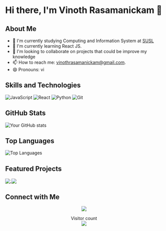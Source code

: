 # Hi there, I'm Vinoth Rasamanickam 👋

## About Me
- 🔭 I'm currently studying Computing and Information System at <a href="https://www.sab.ac.lk/">SUSL</a>
- 🌱 I'm currently learning React JS.
- 👯 I'm looking to collaborate on projects that could be improve my knowledge
- 📫 How to reach me: vinothrasamanickam@gmail.com.
- 😄 Pronouns: vi

## Skills and Technologies
![JavaScript](https://img.shields.io/badge/-JavaScript-black?style=flat-square&logo=javascript)
![React](https://img.shields.io/badge/-React-black?style=flat-square&logo=react)
![Python](https://img.shields.io/badge/-Python-black?style=flat-square&logo=Python)
![Git](https://img.shields.io/badge/-Git-black?style=flat-square&logo=git)
<!-- Add more relevant tech badges from https://shields.io/ -->

## GitHub Stats
![Your GitHub stats](https://github-readme-stats.vercel.app/api?username=vinoth1211&show_icons=true&theme=radical)

## Top Languages
![Top Languages](https://github-readme-stats.vercel.app/api/top-langs/?username=vinoth1211&layout=compact&theme=radical)

## Featured Projects
<a href="https://github.com/yourusername/project1">
  <img align="center" src="https://github-readme-stats.vercel.app/api/pin/?username=vinoth1211&repo=Edusity&theme=radical" />
</a>
<a href="https://github.com/yourusername/project2">
  <img align="center" src="https://github-readme-stats.vercel.app/api/pin/?username=vinoth1211&repo=My-Portfolio&theme=radical" />
</a>


## Connect with Me
<p align="center">
  <a href="https://www.linkedin.com/in/vinoth-rasamanickam-537597302"><img src="https://img.shields.io/badge/-LinkedIn-0077B5?style=flat-square&logo=Linkedin&logoColor=white"/></a>
</p>

<!-- Optional: Add a visitor counter -->
<p align="center"> 
  Visitor count<br>
  <img src="https://profile-counter.glitch.me/vinoth1211/count.svg" />
</p>
